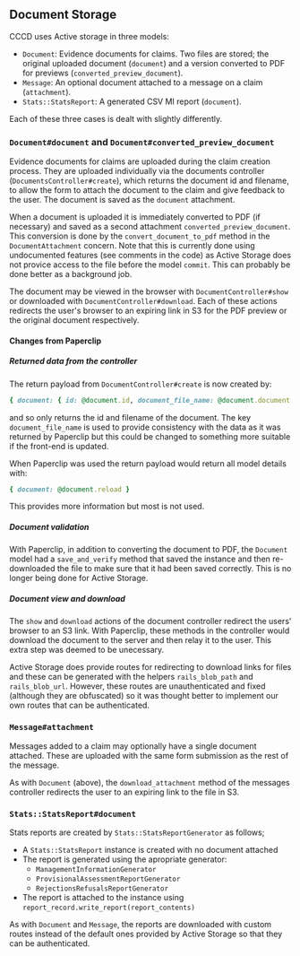 ## Document Storage

CCCD uses Active storage in three models:

* `Document`: Evidence documents for claims. Two files are stored; the original
  uploaded document (`document`) and a version converted to PDF for previews
  (`converted_preview_document`).
* `Message`: An optional document attached to a message on a claim
  (`attachment`).
* `Stats::StatsReport`: A generated CSV MI report (`document`).

Each of these three cases is dealt with slightly differently.

### `Document#document` and `Document#converted_preview_document`

Evidence documents for claims are uploaded during the claim creation process.
They are uploaded individually via the documents controller
(`DocumentsController#create`), which returns the document id and filename,
to allow the form to attach the document to the claim and give feedback to the
user. The document is saved as the `document` attachment.

When a document is uploaded it is immediately converted to PDF (if necessary)
and saved as a second attachment `converted_preview_document`. This conversion
is done by the `convert_document_to_pdf` method in the `DocumentAttachment`
concern. Note that this is currently done using undocumented features (see
comments in the code) as Active Storage does not provice access to the file
before the model `commit`. This can probably be done better as a background
job.

The document may be viewed in the browser with `DocumentController#show` or
downloaded with `DocumentController#download`. Each of these actions redirects
the user's browser to an expiring link in S3 for the PDF preview or the
original document respectively.

#### Changes from Paperclip

##### Returned data from the controller

The return payload from `DocumentController#create` is now created by:

```ruby
{ document: { id: @document.id, document_file_name: @document.document.filename } }
```

and so only returns the id and filename of the document. The key
`document_file_name` is used to provide consistency with the data as it was
returned by Paperclip but this could be changed to something more suitable if
the front-end is updated.

When Paperclip was used the return payload would return all model details with:

```ruby
{ document: @document.reload }
```

This provides more information but most is not used.

##### Document validation

With Paperclip, in addition to converting the document to PDF, the `Document`
model had a `save_and_verify` method that saved the instance and then
re-downloaded the file to make sure that it had been saved correctly. This is
no longer being done for Active Storage.

##### Document view and download

The `show` and `download` actions of the document controller redirect the
users' browser to an S3 link. With Paperclip, these methods in the controller
would download the document to the server and then relay it to the user. This
extra step was deemed to be unecessary.

Active Storage does provide routes for redirecting to download links for files
and these can be generated with the helpers `rails_blob_path` and
`rails_blob_url`. However, these routes are unauthenticated and fixed (although
they are obfuscated) so it was thought better to implement our own routes that
can be authenticated.

### `Message#attachment`

Messages added to a claim may optionally have a single document attached. These
are uploaded with the same form submission as the rest of the message.

As with `Document` (above), the `download_attachment` method of the messages
controller redirects the user to an expiring link to the file in S3.

### `Stats::StatsReport#document`

Stats reports are created by `Stats::StatsReportGenerator` as follows;

* A `Stats::StatsReport` instance is created with no document attached
* The report is generated using the apropriate generator:
  * `ManagementInformationGenerator`
  * `ProvisionalAssessmentReportGenerator`
  * `RejectionsRefusalsReportGenerator`
* The report is attached to the instance using
  `report_record.write_report(report_contents)`

As with `Document` and `Message`, the reports are downloaded with custom routes
instead of the default ones provided by Active Storage so that they can be
authenticated.
